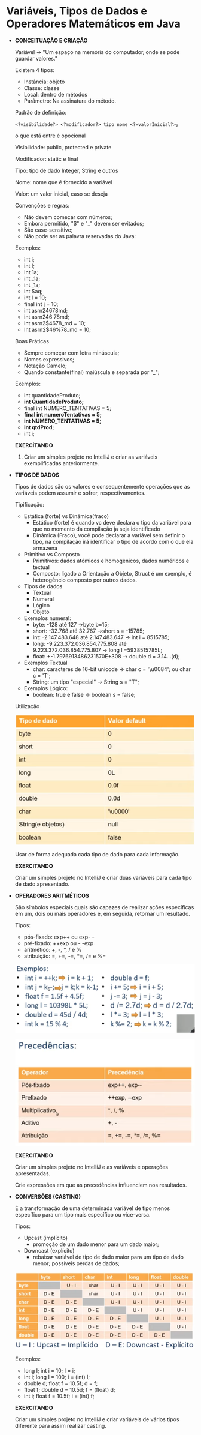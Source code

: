 # Variáveis, Tipos de Dados e Operadores Matemáticos em Java

- **CONCEITUAÇÃO E CRIAÇÃO**
    
    Variável →  "Um espaço na memória do computador, onde se pode guardar valores."
    
    Existem 4 tipos:
    
    - Instância: objeto
    - Classe: classe
    - Local: dentro de métodos
    - Parâmetro: Na assinatura do método.
    
    Padrão de definição:
    
    `<?visibilidade?> <?modificador?> tipo nome <?=valorInicial?>;`
    
    o que está entre <??> é opocional
    
    Visibilidade: public, protected e private
    
    Modificador:  static e final
    
    Tipo: tipo de dado Integer, String e outros
    
    Nome: nome que é fornecido a variável
    
    Valor: um valor inicial, caso se deseja
    
    Convenções e regras:
    
    - Não devem começar com números;
    - Embora permitido, "$" e "_" devem ser evitados;
    - São case-sensitive;
    - Não pode ser as palavra reservadas do Java:
    
    Exemplos:
    
    - int i;
    - int I;
    - Int 1a;
    - int _1a;
    - int _1a;
    - int $aq;
    - int I = 10;
    - final int  j = 10;
    - int asrn24678md;
    - int asrn246 78md;
    - int asrn2$4678_md = 10;
    - Int asrn2$46%78_md = 10;
    
    Boas Práticas
    
    - Sempre começar com letra minúscula;
    - Nomes expressivos;
    - Notação Camelo;
    - Quando constante(final) maiúscula e separada por "_";
    
    Exemplos:
    
    - int quantidadeProduto;
    - **int QuantidadeProduto;**
    - final int NUMERO_TENTATIVAS = 5;
    - **final int numeroTentativas = 5;**
    - **int NUMERO_TENTATIVAS = 5;**
    - **int qtdProd;**
    - int i;
    
    **EXERCÍTANDO**
    
    1. Criar um simples projeto no IntelliJ e criar as variáveis exemplificadas anteriormente.
- **TIPOS DE DADOS**
    
    Tipos de dados são os valores e consequentemente operações que as variáveis podem assumir e sofrer, respectivamentes.
    
    Tipificação:
    
    - Estática (forte) vs Dinâmica(fraco)
        - Estático (forte) é quando vc deve declara o tipo da variável para que no momento da compilação ja seja identificado
        - Dinâmica (Fraco), você pode declarar a variável sem definir o tipo, na compilação irá identificar o tipo de acordo com o que ela armazena
    - Primitivo vs Composto
        - Primitivos: dados atômicos e homogênicos, dados numéricos e textual
        - Composto: ligado a Orientação a Objeto, Struct é um exemplo, é heterogêncio composto por outros dados.
    - Tipos de dados
        - Textual
        - Numeral
        - Lógico
        - Objeto
    - Exemplos numeral:
        - byte: -128 até 127 →byte b=15;
        - short: -32.768 até 32.767 →short s = -15785;
        - int: -2.147.483.648 até 2.147.483.647 → int i = 8515785;
        - long: -9.223.372.036.854.775.808 até 9.223.372.036.854.775.807 → long l =5938515785L;
        - float: +-1.7976913486231570E+308 → double d = 3.14...(d);
    - Exemplos Textual
        - char: caracteres de 16-bit unicode → char c = '\u0084'; ou char c = 'T';
        - String: um tipo "especial" → String s = "T";
    - Exemplos Lógico:
        - boolean: true e false → boolean s = false;
    
    Utilização
    
    ![Untitled](Varia%CC%81veis,%20Tipos%20de%20Dados%20e%20Operadores%20Matema%CC%81tic%207587707cfe1744d4b6db210354ada6b9/Untitled.png)
    
    Usar de forma adequada cada tipo de dado para cada informação.
    
    **EXERCITANDO**
    
    Criar um simples projeto no IntelliJ e criar duas variáveis para cada tipo de dado apresentado.
    
- **OPERADORES ARITMÉTICOS**
    
    São símbolos especiais quais são capazes de realizar ações específicas em um, dois ou mais operadores e, em seguida, retornar um resultado.
    
    Tipos:
    
    - pós-fixado: exp++ ou exp- -
    - pré-fixado: ++exp ou - -exp
    - aritmético: +, -, *, / e %
    - atribuição: =, +=, -=, *=, /= e %=
    
    ![Untitled](Varia%CC%81veis,%20Tipos%20de%20Dados%20e%20Operadores%20Matema%CC%81tic%207587707cfe1744d4b6db210354ada6b9/Untitled%201.png)
    
    ![Untitled](Varia%CC%81veis,%20Tipos%20de%20Dados%20e%20Operadores%20Matema%CC%81tic%207587707cfe1744d4b6db210354ada6b9/Untitled%202.png)
    
    **EXERCITANDO**
    
    Criar um simples projeto no IntelliJ e as variáveis e operações apresentadas. 
    
    Crie expressões em que as precedências influenciem nos resultados.
    
- **CONVERSÕES (CASTING)**
    
    É a transformação de uma determinada variável de tipo menos específico para um tipo mais específico ou vice-versa.
    
    Tipos:
    
    - Upcast (implícito)
        - promoção de um dado menor para um dado maior;
    - Downcast (explícito)
        - rebaixar variável de tipo de dado maior para um tipo de dado menor; possíveis perdas de dados;
    
    ![Untitled](Varia%CC%81veis,%20Tipos%20de%20Dados%20e%20Operadores%20Matema%CC%81tic%207587707cfe1744d4b6db210354ada6b9/Untitled%203.png)
    
    Exemplos:
    
    - long I; int i = 10; I = i;
    - int i; long I = 100; i = (int) I;
    - double d; float f = 10.5f; d = f;
    - float f; double d = 10.5d; f = (float) d;
    - int i; float f = 10.5f; i = (int) f;
    
    **EXERCITANDO**
    
    Criar um simples projeto no IntelliJ e criar variáveis de vários tipos diferente para assim realizar casting.
